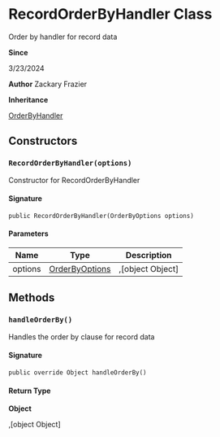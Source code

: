 # RecordOrderByHandler Class

Order by handler for record data

**Since** 

3/23/2024

**Author** Zackary Frazier

**Inheritance**

[OrderByHandler](OrderByHandler.md)

## Constructors
### `RecordOrderByHandler(options)`

Constructor for RecordOrderByHandler

#### Signature
```apex
public RecordOrderByHandler(OrderByOptions options)
```

#### Parameters
| Name | Type | Description |
|------|------|-------------|
| options | [OrderByOptions](OrderByOptions.md) | ,[object Object] |

## Methods
### `handleOrderBy()`

Handles the order by clause for record data

#### Signature
```apex
public override Object handleOrderBy()
```

#### Return Type
**Object**

,[object Object]